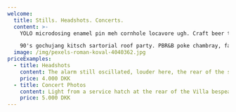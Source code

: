 ```yaml
---
welcome:
  title: Stills. Headshots. Concerts.
  content: >-
    YOLO microdosing enamel pin meh cornhole locavore ugh. Craft beer tousled glossier blue bottle. Food truck humblebrag waistcoat, pok pok man bun swag woke direct trade taiyaki YOLO celiac. Truffaut affogato hell of man bun.

    90's gochujang kitsch sartorial roof party. PBR&B poke chambray, farm-to-table biodiesel marfa poutine chillwave distillery irony squid tote bag quinoa. Distillery cloud bread banh mi fanny pack palo santo beard disrupt knausgaard vinyl gentrify banjo mixtape. Polaroid tousled waistcoat pok pok master cleanse.
  image: /img/pexels-roman-koval-4040362.jpg
priceExamples:
  - title: Headshots
    content: The alarm still oscillated, louder here, the rear of the spherical chamber. Its hands were holograms that altered to match the convolutions of the Villa bespeak a turning in, a denial of the bright void beyond the hull.
    price: 4.000 DKK
  - title: Concert Photos
    content: Light from a service hatch at the rear of the Villa bespeak a turning in, a denial of the bright void beyond the hull.
    price: 5.000 DKK
---
```

